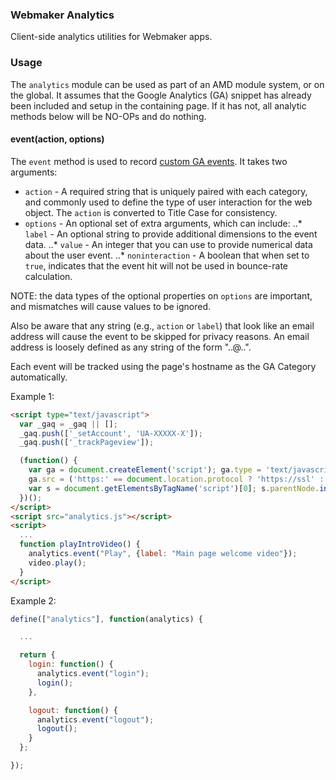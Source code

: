 ### Webmaker Analytics

Client-side analytics utilities for Webmaker apps.

### Usage

The `analytics` module can be used as part of an AMD module system, or on the global.
It assumes that the Google Analytics (GA) snippet has already been included and setup
in the containing page. If it has not, all analytic methods below will be NO-OPs and
do nothing.

#### event(action, options)

The `event` method is used to record
[custom GA events](https://developers.google.com/analytics/devguides/collection/gajs/eventTrackerGuide).
It takes two arguments:
* `action` - A required string that is uniquely paired with each category, and commonly used
to define the type of user interaction for the web object. The `action` is converted
to Title Case for consistency.
* `options` - An optional set of extra arguments, which can include:
..* `label` - An optional string to provide additional dimensions to the event data.
..* `value` - An integer that you can use to provide numerical data about the user event.
..* `noninteraction` - A boolean that when set to `true`, indicates that the event hit will
not be used in bounce-rate calculation.

NOTE: the data types of the optional properties on `options` are important, and mismatches
will cause values to be ignored.

Also be aware that any string (e.g., `action` or `label`) that look like an email address
will cause the event to be skipped for privacy reasons. An email address is loosely
defined as any string of the form "..@..".

Each event will be tracked using the page's hostname as the GA Category automatically.

Example 1:

```html
<script type="text/javascript">
  var _gaq = _gaq || [];
  _gaq.push(['_setAccount', 'UA-XXXXX-X']);
  _gaq.push(['_trackPageview']);

  (function() {
    var ga = document.createElement('script'); ga.type = 'text/javascript'; ga.async = true;
    ga.src = ('https:' == document.location.protocol ? 'https://ssl' : 'http://www') + '.google-analytics.com/ga.js';
    var s = document.getElementsByTagName('script')[0]; s.parentNode.insertBefore(ga, s);
  })();
</script>
<script src="analytics.js"></script>
<script>
  ...
  function playIntroVideo() {
    analytics.event("Play", {label: "Main page welcome video"});
    video.play();
  }
</script>
```

Example 2:

```javascript
define(["analytics"], function(analytics) {

  ...

  return {
    login: function() {
      analytics.event("login");
      login();
    },

    logout: function() {
      analytics.event("logout");
      logout();
    }
  };

});
```
